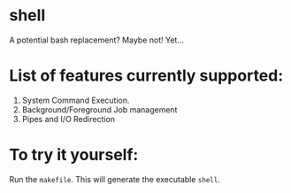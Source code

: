 # shell
A potential bash replacement? Maybe not! Yet...


# List of features currently supported:
1. System Command Execution.
2. Background/Foreground Job management
3. Pipes and I/O Redirection


# To try it yourself:
Run the `makefile`. This will generate the executable `shell`.